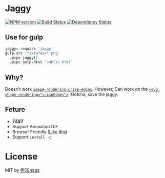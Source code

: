 # Jaggy
[![NPM version][npm-image]][npm]
[![Build Status][travis-image]][travis]
[![Dependency Status][depstat-image]][depstat]

## Use for gulp
```coffee
jaggy= require 'jaggy'
gulp.src 'fixtures/*.png'
  .pipe jaggy()
  .pipe gulp.dest 'public_html'
```

## Why?
Doesn't work [`image-rendering:crisp-edges`](http://caniuse.com/#feat=css-crisp-edges).
However, Can work on the [`<svg shape-rendering="crispEdges">`](http://caniuse.com/#feat=svg).
Gotcha, save the jaggy.

## Feture
* ***TEST***
* Support Animation GIF
* Browser Friendly ([Like this](https://github.com/59naga/vectorizer/))
* Support `install -g`

# License
MIT by [@59naga](https://twitter.com/horse_n_deer)

[npm-image]: https://badge.fury.io/js/jaggy.svg
[npm]: https://npmjs.org/package/jaggy
[travis-image]: https://travis-ci.org/59naga/jaggy.svg?branch=master
[travis]: https://travis-ci.org/59naga/jaggy
[depstat-image]: https://gemnasium.com/59naga/jaggy.svg
[depstat]: https://gemnasium.com/59naga/jaggy
